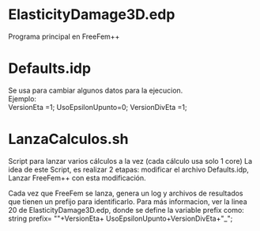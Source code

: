 ElasticityDamage3D.edp
======================
Programa principal en FreeFem++

Defaults.idp 
============
Se usa para cambiar algunos datos para la ejecucion.<br>
Ejemplo:<br>
VersionEta      =1;
UsoEpsilonUpunto=0;
VersionDivEta   =1;

LanzaCalculos.sh
================
Script para lanzar varios cálculos a la vez (cada cálculo usa solo 1 core)
La idea de este Script, es realizar 2 etapas:
	modificar el archivo Defaults.idp,
	Lanzar FreeFem++ con esta modificación.
	
Cada vez que FreeFem se lanza, genera un log y archivos de resultados 
que tienen un prefijo para identificarlo. Para más informacion, ver
la linea 20 de ElasticityDamage3D.edp, donde se define la variable prefix
como:
	string prefix=  ""+VersionEta+  UsoEpsilonUpunto+VersionDivEta+"_";